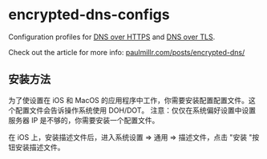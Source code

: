 # encrypted-dns-configs
Configuration profiles for [DNS over HTTPS](https://en.wikipedia.org/wiki/DNS_over_HTTPS) and [DNS over TLS](https://en.wikipedia.org/wiki/DNS_over_TLS).

Check out the article for more info: [paulmillr.com/posts/encrypted-dns/](https://paulmillr.com/posts/encrypted-dns/)

## 安装方法
为了使设置在 iOS 和 MacOS 的应用程序中工作，你需要安装配置配置文件。这个配置文件会告诉操作系统使用 DOH/DOT。
注意：仅仅在系统偏好设置中设置服务器 IP 是不够的，你需要安装一个配置文件。

在 iOS 上，安装描述文件后，进入系统设置 => 通用 => 描述文件，点击 "安装 "按钮安装描述文件。
